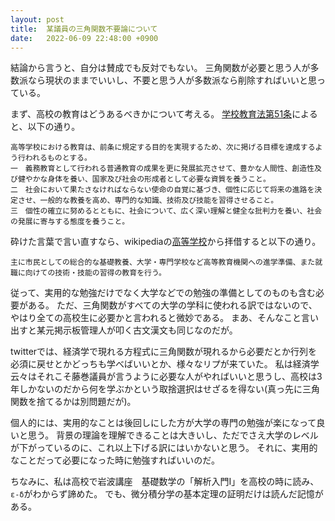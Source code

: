 ```yaml
---
layout: post
title:  某議員の三角関数不要論について
date:   2022-06-09 22:48:00 +0900
---
```

結論から言うと、自分は賛成でも反対でもない。
三角関数が必要と思う人が多数派なら現状のままでいいし、不要と思う人が多数派なら削除すればいいと思っている。

まず、高校の教育はどうあるべきかについて考える。
[学校教育法第51条](https://elaws.e-gov.go.jp/document?lawid=322AC0000000026#Mp-Ch_6)によると、以下の通り。

```
高等学校における教育は、前条に規定する目的を実現するため、次に掲げる目標を達成するよう行われるものとする。
一　義務教育として行われる普通教育の成果を更に発展拡充させて、豊かな人間性、創造性及び健やかな身体を養い、国家及び社会の形成者として必要な資質を養うこと。
二　社会において果たさなければならない使命の自覚に基づき、個性に応じて将来の進路を決定させ、一般的な教養を高め、専門的な知識、技術及び技能を習得させること。
三　個性の確立に努めるとともに、社会について、広く深い理解と健全な批判力を養い、社会の発展に寄与する態度を養うこと。
```

砕けた言葉で言い直すなら、wikipediaの[高等学校](https://ja.wikipedia.org/wiki/%E9%AB%98%E7%AD%89%E5%AD%A6%E6%A0%A1)から拝借すると以下の通り。

```
主に市民としての総合的な基礎教養、大学・専門学校など高等教育機関への進学準備、また就職に向けての技術・技能の習得の教育を行う。 
```

従って、実用的な勉強だけでなく大学などでの勉強の準備としてのものも含む必要がある。
ただ、三角関数がすべての大学の学科に使われる訳ではないので、やはり全ての高校生に必要かと言われると微妙である。
まあ、そんなこと言い出すと某元掲示板管理人が叩く古文漢文も同じなのだが。

twitterでは、経済学で現れる方程式に三角関数が現れるから必要だとか行列を必須に戻せとかどっちも学べばいいとか、様々なリプが来ていた。
私は経済学云々はそれこそ藤巻議員が言うように必要な人がやればいいと思うし、高校は3年しかないのだから何を学ぶかという取捨選択はせざるを得ない(真っ先に三角関数を捨てるかは別問題だが)。

個人的には、実用的なことは後回しにした方が大学の専門の勉強が楽になって良いと思う。
背景の理論を理解できることは大きいし、ただでさえ大学のレベルが下がっているのに、これ以上下げる訳にはいかないと思う。
それに、実用的なことだって必要になった時に勉強すればいいのだ。

ちなみに、私は高校で岩波講座　基礎数学の「解析入門I」を高校の時に読み、`ε-δ`がわからず諦めた。
でも、微分積分学の基本定理の証明だけは読んだ記憶がある。
